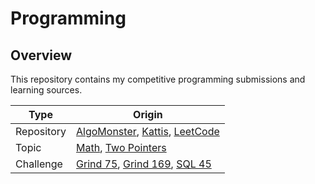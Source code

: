 # Programming

## Overview
This repository contains my competitive programming submissions and learning sources.

| Type       | Origin                                                                                                                                                                                                         |
|------------|----------------------------------------------------------------------------------------------------------------------------------------------------------------------------------------------------------------|
| Repository | [AlgoMonster](https://github.com/shumarb/algomonster), [Kattis](https://github.com/shumarb/programming/tree/main/kattis), [LeetCode](https://github.com/shumarb/leetcode)                                      |
| Topic      | [Math](https://github.com/shumarb/programming/tree/main/math), [Two Pointers](https://github.com/shumarb/programming/tree/main/two-pointers)                                                                   |
| Challenge  | [Grind 75](https://github.com/shumarb/programming/tree/main/grind75), [Grind 169](https://github.com/shumarb/programming/tree/main/grind169), [SQL 45](https://github.com/shumarb/programming/tree/main/sql45) |